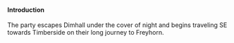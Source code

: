 #### Introduction
The party escapes Dimhall under the cover of night and begins traveling SE towards Timberside on their long journey to Freyhorn.